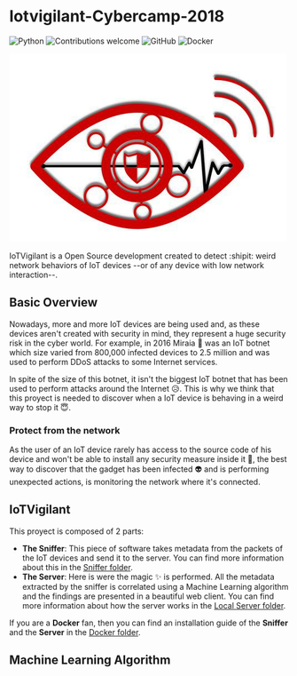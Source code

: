 # Iotvigilant-Cybercamp-2018
![Python](https://img.shields.io/badge/python-v3.6+-blue.svg)
![Contributions welcome](https://img.shields.io/badge/contributions-welcome-orange.svg)
![GitHub](https://img.shields.io/github/license/mashape/apistatus.svg)
![Docker](https://img.shields.io/badge/docker-running-blue.svg)

![logo](https://github.com/IoT-Vigilant/iotvigilant-cybercamp-2018/blob/master/images/logo.jpg)


IoTVigilant is a Open Source development created to detect :shipit: weird network behaviors of IoT devices --or of any device with low network interaction--.

## Basic Overview

Nowadays, more and more IoT devices are being used and, as these devices aren't created with security in mind, they represent a huge security risk in the cyber world. For example, in 2016 Miraia :imp: was an IoT botnet which size varied from 800,000 infected devices to 2.5 million and was used to perform DDoS attacks to some Internet services.

In spite of the size of this botnet, it isn't the biggest IoT botnet that has been used to perform attacks around the Internet :disappointed_relieved:. This is why we think that this proyect is needed to discover when a IoT device is behaving in a weird way to stop it :innocent:.

### Protect from the network

As the user of an IoT device rarely has access to the source code of his device and won't be able to install any security measure inside it :see_no_evil:, the best way to discover that the gadget has been infected :alien: and is performing unexpected actions, is monitoring the network where it's connected.

## IoTVigilant

This proyect is composed of 2 parts:
- **The Sniffer**: This piece of software takes metadata from the packets of the IoT devices and send it to the server. You can find more information about this in the [Sniffer folder](https://github.com/IoT-Vigilant/iotvigilant-cybercamp-2018/tree/master/sniffer).
- **The Server**: Here is were the magic :sparkles: is performed. All the metadata extracted by the sniffer is correlated using a Machine Learning algorithm and the findings are presented in a beautiful web client. You can find more information about how the server works in the [Local Server folder](https://github.com/IoT-Vigilant/iotvigilant-cybercamp-2018/tree/master/local_server).


If you are a **Docker** fan, then you can find an installation guide of the **Sniffer** and the **Server** in the [Docker folder](https://github.com/IoT-Vigilant/iotvigilant-cybercamp-2018/tree/master/docker).

## Machine Learning Algorithm


